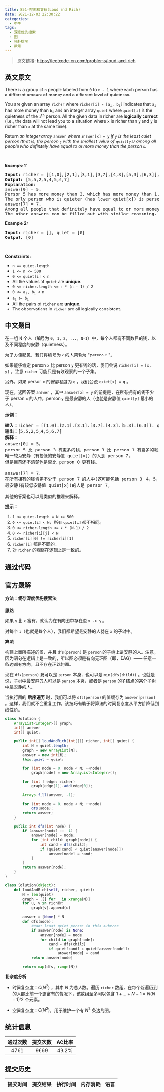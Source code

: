 ```yaml
---
title: 851-喧闹和富有(Loud and Rich)
date: 2021-12-03 22:30:22
categories:
  - 中等
tags:
  - 深度优先搜索
  - 图
  - 拓扑排序
  - 数组
---
```


> 原文链接: https://leetcode-cn.com/problems/loud-and-rich


## 英文原文
<div><p>There is a group of <code>n</code> people labeled from <code>0</code> to <code>n - 1</code> where each person has a different amount of money and a different level of quietness.</p>

<p>You are given an array <code>richer</code> where <code>richer[i] = [a<sub>i</sub>, b<sub>i</sub>]</code> indicates that <code>a<sub>i</sub></code> has more money than <code>b<sub>i</sub></code> and an integer array <code>quiet</code> where <code>quiet[i]</code> is the quietness of the <code>i<sup>th</sup></code> person. All the given data in richer are <strong>logically correct</strong> (i.e., the data will not lead you to a situation where <code>x</code> is richer than <code>y</code> and <code>y</code> is richer than <code>x</code> at the same time).</p>

<p>Return <em>an integer array </em><code>answer</code><em> where </em><code>answer[x] = y</code><em> if </em><code>y</code><em> is the least quiet person (that is, the person </em><code>y</code><em> with the smallest value of </em><code>quiet[y]</code><em>) among all people who definitely have equal to or more money than the person </em><code>x</code>.</p>

<p>&nbsp;</p>
<p><strong>Example 1:</strong></p>

<pre>
<strong>Input:</strong> richer = [[1,0],[2,1],[3,1],[3,7],[4,3],[5,3],[6,3]], quiet = [3,2,5,4,6,1,7,0]
<strong>Output:</strong> [5,5,2,5,4,5,6,7]
<strong>Explanation:</strong> 
answer[0] = 5.
Person 5 has more money than 3, which has more money than 1, which has more money than 0.
The only person who is quieter (has lower quiet[x]) is person 7, but it is not clear if they have more money than person 0.
answer[7] = 7.
Among all people that definitely have equal to or more money than person 7 (which could be persons 3, 4, 5, 6, or 7), the person who is the quietest (has lower quiet[x]) is person 7.
The other answers can be filled out with similar reasoning.
</pre>

<p><strong>Example 2:</strong></p>

<pre>
<strong>Input:</strong> richer = [], quiet = [0]
<strong>Output:</strong> [0]
</pre>

<p>&nbsp;</p>
<p><strong>Constraints:</strong></p>

<ul>
	<li><code>n == quiet.length</code></li>
	<li><code>1 &lt;= n &lt;= 500</code></li>
	<li><code>0 &lt;= quiet[i] &lt; n</code></li>
	<li>All the values of <code>quiet</code> are <strong>unique</strong>.</li>
	<li><code>0 &lt;= richer.length &lt;= n * (n - 1) / 2</code></li>
	<li><code>0 &lt;= a<sub>i</sub>, b<sub>i</sub> &lt; n</code></li>
	<li><code>a<sub>i </sub>!= b<sub>i</sub></code></li>
	<li>All the pairs of <code>richer</code> are <strong>unique</strong>.</li>
	<li>The observations in <code>richer</code> are all logically consistent.</li>
</ul>
</div>

## 中文题目
<div><p>在一组 N 个人（编号为&nbsp;<code>0, 1, 2, ..., N-1</code>）中，每个人都有不同数目的钱，以及不同程度的安静（quietness）。</p>

<p>为了方便起见，我们将编号为&nbsp;<code>x</code>&nbsp;的人简称为 &quot;person&nbsp;<code>x</code>&nbsp;&quot;。</p>

<p>如果能够肯定 person&nbsp;<code>x</code>&nbsp;比 person&nbsp;<code>y</code>&nbsp;更有钱的话，我们会说&nbsp;<code>richer[i] = [x, y]</code>&nbsp;。注意&nbsp;<code>richer</code>&nbsp;可能只是有效观察的一个子集。</p>

<p>另外，如果 person&nbsp;<code>x</code>&nbsp;的安静程度为&nbsp;<code>q</code>&nbsp;，我们会说&nbsp;<code>quiet[x] = q</code>&nbsp;。</p>

<p>现在，返回答案&nbsp;<code>answer</code>&nbsp;，其中&nbsp;<code>answer[x] = y</code>&nbsp;的前提是，在所有拥有的钱不少于&nbsp;person&nbsp;<code>x</code>&nbsp;的人中，person&nbsp;<code>y</code>&nbsp;是最安静的人（也就是安静值&nbsp;<code>quiet[y]</code>&nbsp;最小的人）。</p>

<p><strong>示例：</strong></p>

<pre><strong>输入：</strong>richer = [[1,0],[2,1],[3,1],[3,7],[4,3],[5,3],[6,3]], quiet = [3,2,5,4,6,1,7,0]
<strong>输出：</strong>[5,5,2,5,4,5,6,7]
<strong>解释： </strong>
answer[0] = 5，
person 5 比 person 3 有更多的钱，person 3 比 person 1 有更多的钱，person 1 比 person 0 有更多的钱。
唯一较为安静（有较低的安静值 quiet[x]）的人是 person 7，
但是目前还不清楚他是否比 person 0 更有钱。

answer[7] = 7，
在所有拥有的钱肯定不少于 person 7 的人中(这可能包括 person 3，4，5，6 以及 7)，
最安静(有较低安静值 quiet[x])的人是 person 7。

其他的答案也可以用类似的推理来解释。
</pre>

<p><strong>提示：</strong></p>

<ol>
	<li><code>1 &lt;= quiet.length = N &lt;= 500</code></li>
	<li><code>0 &lt;= quiet[i] &lt; N</code>，所有&nbsp;<code>quiet[i]</code>&nbsp;都不相同。</li>
	<li><code>0 &lt;= richer.length &lt;= N * (N-1) / 2</code></li>
	<li><code>0 &lt;= richer[i][j] &lt; N</code></li>
	<li><code>richer[i][0] != richer[i][1]</code></li>
	<li><code>richer[i]</code>&nbsp;都是不同的。</li>
	<li>对&nbsp;<code>richer</code>&nbsp;的观察在逻辑上是一致的。</li>
</ol>
</div>

## 通过代码
<RecoDemo>
</RecoDemo>


## 官方题解
#### 方法：缓存深度优先搜索法

**思路**

如果 `y` 比 `x` 富有，就认为在有向图中存在边 `x -> y` 。

对每个 `x`（也就是每个人），我们都希望最安静的人就在 `x` 的子树中。

**算法**

构建上面所描述的图，并且 `dfs(person)` 是 `person` 的子树上最安静的人。注意，因为语句在逻辑上是一致的，所以图必须是有向无环图（即，DAG）—— 任意一条边都有方向，且不存在环路的图。

现在 `dfs(person)` 既可以是 `person` 本身，也可以是 `min(dfs(child))` 。也就是说，子树中最安静的人可以是 `person` 本身，或者是 `person` 的子结点的某个子树中最安静的人。

当执行图的 **后序遍历** 时，我们可以将 `dfs(person)` 的值缓存为 `answer[person]` 。这样，我们就不会重复工作。该技巧有助于将算法的时间复杂度从平方阶降低到线性阶。

```java [solution-Java]
class Solution {
    ArrayList<Integer>[] graph;
    int[] answer;
    int[] quiet;

    public int[] loudAndRich(int[][] richer, int[] quiet) {
        int N = quiet.length;
        graph = new ArrayList[N];
        answer = new int[N];
        this.quiet = quiet;

        for (int node = 0; node < N; ++node)
            graph[node] = new ArrayList<Integer>();

        for (int[] edge: richer)
            graph[edge[1]].add(edge[0]);

        Arrays.fill(answer, -1);

        for (int node = 0; node < N; ++node)
            dfs(node);
        return answer;
    }

    public int dfs(int node) {
        if (answer[node] == -1) {
            answer[node] = node;
            for (int child: graph[node]) {
                int cand = dfs(child);
                if (quiet[cand] < quiet[answer[node]])
                    answer[node] = cand;
            }
        }
        return answer[node];
    }
}
```

```python [solution-Python]
class Solution(object):
    def loudAndRich(self, richer, quiet):
        N = len(quiet)
        graph = [[] for _ in xrange(N)]
        for u, v in richer:
            graph[v].append(u)

        answer = [None] * N
        def dfs(node):
            #Want least quiet person in this subtree
            if answer[node] is None:
                answer[node] = node
                for child in graph[node]:
                    cand = dfs(child)
                    if quiet[cand] < quiet[answer[node]]:
                        answer[node] = cand
            return answer[node]

        return map(dfs, range(N))
```


**复杂度分析**

* 时间复杂度：${O}(N^2)$ ，其中 $N$ 为总人数。遍历 `richer` 数组，在每个新遍历到的人都比前一个更富有的情况下，该数组至多可以包含 $1 + ... + N - 1 = N(N - 1) / 2$ 个元素。

* 空间复杂度：${O}(N^2)$，用于维护一个有 $N^2$ 条边的图。

## 统计信息
| 通过次数 | 提交次数 | AC比率 |
| :------: | :------: | :------: |
|    4761    |    9669    |   49.2%   |

## 提交历史
| 提交时间 | 提交结果 | 执行时间 |  内存消耗  | 语言 |
| :------: | :------: | :------: | :--------: | :--------: |
